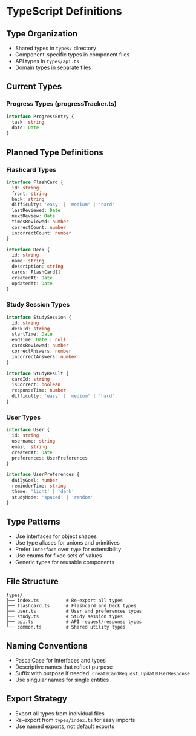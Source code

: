 # TypeScript Definitions

## Type Organization

- Shared types in `types/` directory
- Component-specific types in component files
- API types in `types/api.ts`
- Domain types in separate files

## Current Types

### Progress Types (progressTracker.ts)

```typescript
interface ProgressEntry {
  task: string
  date: Date
}
```

## Planned Type Definitions

### Flashcard Types

```typescript
interface FlashCard {
  id: string
  front: string
  back: string
  difficulty: 'easy' | 'medium' | 'hard'
  lastReviewed: Date
  nextReview: Date
  timesReviewed: number
  correctCount: number
  incorrectCount: number
}

interface Deck {
  id: string
  name: string
  description: string
  cards: FlashCard[]
  createdAt: Date
  updatedAt: Date
}
```

### Study Session Types

```typescript
interface StudySession {
  id: string
  deckId: string
  startTime: Date
  endTime: Date | null
  cardsReviewed: number
  correctAnswers: number
  incorrectAnswers: number
}

interface StudyResult {
  cardId: string
  isCorrect: boolean
  responseTime: number
  difficulty: 'easy' | 'medium' | 'hard'
}
```

### User Types

```typescript
interface User {
  id: string
  username: string
  email: string
  createdAt: Date
  preferences: UserPreferences
}

interface UserPreferences {
  dailyGoal: number
  reminderTime: string
  theme: 'light' | 'dark'
  studyMode: 'spaced' | 'random'
}
```

## Type Patterns

- Use interfaces for object shapes
- Use type aliases for unions and primitives
- Prefer `interface` over `type` for extensibility
- Use enums for fixed sets of values
- Generic types for reusable components

## File Structure

```
types/
├── index.ts          # Re-export all types
├── flashcard.ts      # Flashcard and Deck types
├── user.ts           # User and preferences types
├── study.ts          # Study session types
├── api.ts            # API request/response types
└── common.ts         # Shared utility types
```

## Naming Conventions

- PascalCase for interfaces and types
- Descriptive names that reflect purpose
- Suffix with purpose if needed: `CreateCardRequest`, `UpdateUserResponse`
- Use singular names for single entities

## Export Strategy

- Export all types from individual files
- Re-export from `types/index.ts` for easy imports
- Use named exports, not default exports
